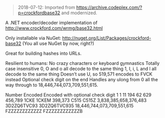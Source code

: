 > 2018-07-12: Imported from https://archive.codeplex.com/?p=crockfordbase32 and modernized.

A .NET encoder/decoder implementation of http://www.crockford.com/wrmg/base32.html

Only installable via NuGet: http://nuget.org/List/Packages/crockford-base32 (You all use NuGet by now, right?)

Great for building hashes into URLs.

Resilient to humans:
No crazy characters or keyboard gymnastics
Totally case insensitive
0, O and o all decode to the same thing
1, I, i, L and l all decode to the same thing
Doesn’t use U, so 519,571 encodes to FVCK instead
Optional check digit on the end
Handles any ulong from 0 all the way through to 18,446,744,073,709,551,615.

Number	Encoded	Encoded with optional check digit
1	1	11
194	62	629
456,789	1CKE	1CKEM
398,373	C515	C515Z
3,838,385,658,376,483	3D2ZQ6TVC93	3D2ZQ6TVC935
18,446,744,073,709,551,615	FZZZZZZZZZZZZ	FZZZZZZZZZZZZB